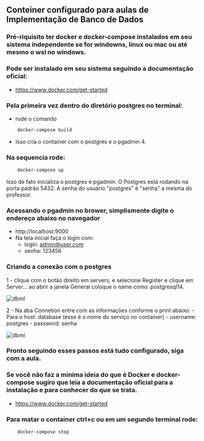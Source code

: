 ## Conteiner configurado para aulas de Implementação de Banco de Dados


### Pré-riquisito ter docker e docker-compose instalados em seu sistema independente se for windowns, linux ou mac ou até mesmo o wsl no windows.

### Pode ser instalado em seu sistema seguindo a documentação oficial: 
  - https://www.docker.com/get-started

### Pela primeira vez dentro do diretório postgres no terminal: 

   - rode o comando

  ```bash
      docker-compose build
  ```

   - Isso cria o container com o postgres e o pgadmin 4.

### Na sequencia rode:

  ```bash
      docker-compose up
  ```
  Isso de fato inicializa o postgres e pgadmin.
  O Postgres está rodando na porta padrão 5432.
  A senha do usuário "postgres" é "senha" a mesma do professor.

### Acessando o pgadmin no brower, simplismente digite o endereço abaixo no navegador

  - http://localhost:9000
  - Na tela inicial faça o login com: 
    - login: admin@user.com
    - senha: 123456

### Criando a conexão com o postgres
  1 - clique com o botão direito em servers, e selecione Register e clique em Server...
  ao abrir a janela General coloque o name como: postgresql14.

  ![dbml](https://github.com/fernandomarca/estacio-db/print/register.png)

  2 - Na aba Connetion entre com as informações conforme o print abaixo:
    - Para o host: database (esse é o nome do serviço no container)
    - username: postgres
    - password: senha

  ![dbml](https://github.com/fernandomarca/estacio-db/print/connection.png)

### Pronto seguindo esses passos está tudo configurado, siga com a aula.

### Se você não faz a minima ideia do que é Docker e docker-compose sugiro que leia a documentação oficial para a instalação e para conhecer do que se trata.
  - https://www.docker.com/get-started

### Para matar o container ctrl+c ou em um segundo terminal rode:

  ```bash
      docker-compose stop
  ```